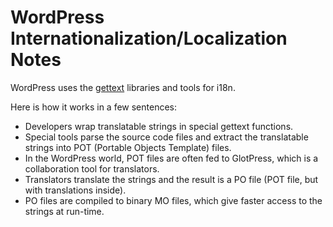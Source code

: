 # WordPress Internationalization/Localization Notes

WordPress uses the [gettext] libraries and tools for i18n.

Here is how it works in a few sentences:

* Developers wrap translatable strings in special gettext functions.
* Special tools parse the source code files and extract the translatable strings
  into POT (Portable Objects Template) files.
* In the WordPress world, POT files are often fed to GlotPress, which is a
  collaboration tool for translators.
* Translators translate the strings and the result is a PO file (POT file, but
  with translations inside).
* PO files are compiled to binary MO files, which give faster access to the
  strings at run-time.


[gettext]: https://www.gnu.org/software/gettext/
